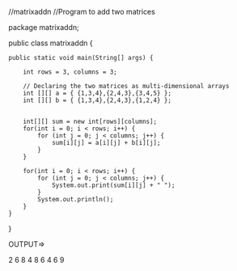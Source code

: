 //matrixaddn
//Program to add  two matrices

package matrixaddn;

public class matrixaddn {
    
    public static void main(String[] args) {
    
        int rows = 3, columns = 3;
        
        // Declaring the two matrices as multi-dimensional arrays
        int [][] a = { {1,3,4},{2,4,3},{3,4,5} };
        int [][] b = { {1,3,4},{2,4,3},{1,2,4} };
        
        
        int[][] sum = new int[rows][columns];
        for(int i = 0; i < rows; i++) {
            for (int j = 0; j < columns; j++) {
                sum[i][j] = a[i][j] + b[i][j];
            }
        }
        
        for(int i = 0; i < rows; i++) {
            for (int j = 0; j < columns; j++) {
                System.out.print(sum[i][j] + " ");
            }
            System.out.println();
        }
    }
}

OUTPUT=>

2 6 8 
4 8 6 
4 6 9 
